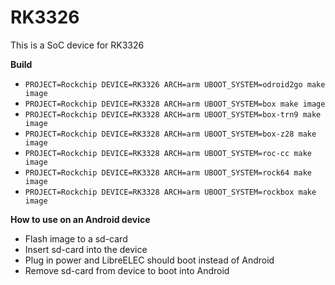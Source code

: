 # RK3326

This is a SoC device for RK3326

**Build**


* `PROJECT=Rockchip DEVICE=RK3326 ARCH=arm UBOOT_SYSTEM=odroid2go make image`
* `PROJECT=Rockchip DEVICE=RK3328 ARCH=arm UBOOT_SYSTEM=box make image`
* `PROJECT=Rockchip DEVICE=RK3328 ARCH=arm UBOOT_SYSTEM=box-trn9 make image`
* `PROJECT=Rockchip DEVICE=RK3328 ARCH=arm UBOOT_SYSTEM=box-z28 make image`
* `PROJECT=Rockchip DEVICE=RK3328 ARCH=arm UBOOT_SYSTEM=roc-cc make image`
* `PROJECT=Rockchip DEVICE=RK3328 ARCH=arm UBOOT_SYSTEM=rock64 make image`
* `PROJECT=Rockchip DEVICE=RK3328 ARCH=arm UBOOT_SYSTEM=rockbox make image`

**How to use on an Android device**
- Flash image to a sd-card
- Insert sd-card into the device
- Plug in power and LibreELEC should boot instead of Android
- Remove sd-card from device to boot into Android
